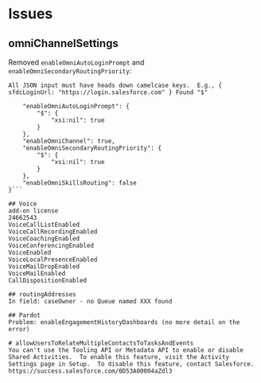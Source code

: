 # Issues
## omniChannelSettings
Removed `enableOmniAutoLoginPrompt` and `enableOmniSecondaryRoutingPriority`:

`All JSON input must have heads down camelcase keys.  E.g., { sfdcLoginUrl: "https://login.salesforce.com" } Found "$"`

```"omniChannelSettings": {
    "enableOmniAutoLoginPrompt": {
        "$": {
            "xsi:nil": true
        }
    },
    "enableOmniChannel": true,
    "enableOmniSecondaryRoutingPriority": {
        "$": {
            "xsi:nil": true
        }
    },
    "enableOmniSkillsRouting": false
}```

## Voice
add-on license
24662543
VoiceCallListEnabled
VoiceCallRecordingEnabled
VoiceCoachingEnabled
VoiceConferencingEnabled
VoiceEnabled
VoiceLocalPresenceEnabled
VoiceMailDropEnabled
VoiceMailEnabled
CallDispositionEnabled

## routingAddresses
In field: caseOwner - no Queue named XXX found

## Pardot
Problem: enableEngagementHistoryDashboards (no more detail on the error)

# allowUsersToRelateMultipleContactsToTasksAndEvents 
You can't use the Tooling API or Metadata API to enable or disable Shared Activities.  To enable this feature, visit the Activity Settings page in Setup.  To disable this feature, contact Salesforce.
https://success.salesforce.com/0D53A00004aZdl3
